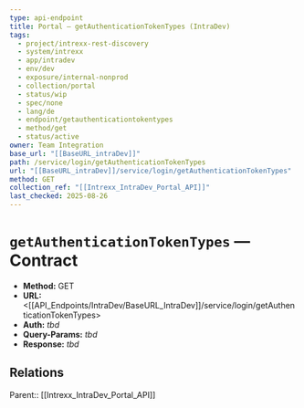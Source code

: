 ```yaml
---
type: api-endpoint
title: Portal — getAuthenticationTokenTypes (IntraDev)
tags:
  - project/intrexx-rest-discovery
  - system/intrexx
  - app/intradev
  - env/dev
  - exposure/internal-nonprod
  - collection/portal
  - status/wip
  - spec/none
  - lang/de
  - endpoint/getauthenticationtokentypes
  - method/get
  - status/active
owner: Team Integration
base_url: "[[BaseURL_intraDev]]"
path: /service/login/getAuthenticationTokenTypes
url: "[[BaseURL_intraDev]]/service/login/getAuthenticationTokenTypes"
method: GET
collection_ref: "[[Intrexx_IntraDev_Portal_API]]"
last_checked: 2025-08-26
---
```


# `getAuthenticationTokenTypes` — Contract
- **Method:** GET  
- **URL:** <[[API_Endpoints/IntraDev/BaseURL_IntraDev]]/service/login/getAuthenticationTokenTypes>  
- **Auth:** _tbd_  
- **Query-Params:** _tbd_  
- **Response:** _tbd_

## Relations
Parent:: [[Intrexx_IntraDev_Portal_API]]
